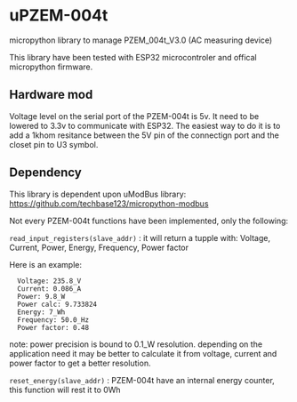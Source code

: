 # uPZEM-004t

micropython library to manage PZEM_004t_V3.0 (AC measuring device)


This library have been tested with ESP32 microcontroler and offical micropython firmware.

## Hardware mod
Voltage level on the serial port of the PZEM-004t is 5v.
It need to be lowered to 3.3v to communicate with ESP32.
The easiest way to do it is to add a 1khom resitance between the 5V pin of the connectign port and the closet pin to U3 symbol.

## Dependency
This library is dependent upon uModBus library: https://github.com/techbase123/micropython-modbus



Not every PZEM-004t functions have been implemented, only the following:

  ```read_input_registers(slave_addr)``` : it will return a tupple with: Voltage, Current, Power, Energy, Frequency, Power factor


Here is an example:
```
  Voltage: 235.8_V
  Current: 0.086_A
  Power: 9.8_W
  Power calc: 9.733824
  Energy: 7_Wh
  Frequency: 50.0_Hz
  Power factor: 0.48
```
note: power precision is bound to 0.1_W resolution.
depending on the application need it may be better to calculate it from voltage, 
current and power factor to get a better resolution.

  ```reset_energy(slave_addr)``` : PZEM-004t have an internal energy counter, this function will rest it to 0Wh
